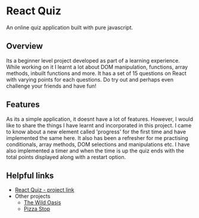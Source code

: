 # React Quiz

An online quiz application built with pure javascript.

## Overview

Its a beginner level project developed as part of a learning experience. While working on it I learnt a lot about DOM manipulation, functions, array methods, inbuilt functions and more. It has a set of 15 questions on React with varying points for each questions. Do try out and perhaps even challenge your friends and have fun!

## Features

As its a simple application, it doesnt have a lot of features. However, I would like to share the things I have learnt and incorporated in this project. I came to know about a new element called 'progress' for  the first time and have implemented the same here. It also has been a refresher for me practising conditionals, array methods, DOM selections and manipulations etc. I have also implemented a timer and when the time is up the quiz ends with the total points displayed along with a restart option.

## Helpful links
   * [React Quiz - project link](https://react-quiz-inky-ten.vercel.app/)
   * Other projects
       * [The Wild Oasis](https://github.com/bas-sivaraman/the-wild-oasis)
       * [Pizza Stop](https://github.com/bas-sivaraman/pizza-stop)  
